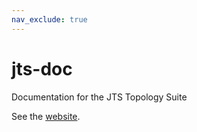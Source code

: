 ```yaml
---
nav_exclude: true
---
```


# jts-doc
Documentation for the JTS Topology Suite

See the [website](https://dr-jts.github.io/jts-doc).
